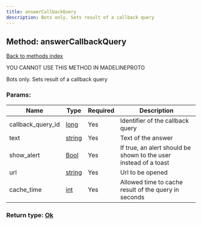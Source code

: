 ```yaml
---
title: answerCallbackQuery
description: Bots only. Sets result of a callback query
---
```

## Method: answerCallbackQuery  
[Back to methods index](index.md)


YOU CANNOT USE THIS METHOD IN MADELINEPROTO


Bots only. Sets result of a callback query

### Params:

| Name     |    Type       | Required | Description |
|----------|---------------|----------|-------------|
|callback\_query\_id|[long](../types/long.md) | Yes|Identifier of the callback query|
|text|[string](../types/string.md) | Yes|Text of the answer|
|show\_alert|[Bool](../types/Bool.md) | Yes|If true, an alert should be shown to the user instead of a toast|
|url|[string](../types/string.md) | Yes|Url to be opened|
|cache\_time|[int](../types/int.md) | Yes|Allowed time to cache result of the query in seconds|


### Return type: [Ok](../types/Ok.md)

